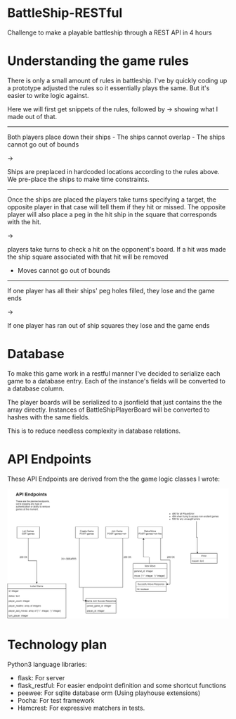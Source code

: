 # BattleShip-RESTful
Challenge to make a playable battleship through a REST API in 4 hours

# Understanding the game rules
There is only a small amount of rules in battleship.
I've by quickly coding up a prototype adjusted the rules so it essentially plays the same. But it's easier to write logic against.

Here we will first get snippets of the rules, followed by -> showing what I made out of that.

---

Both players place down their ships
    - The ships cannot overlap
    - The ships cannot go out of bounds

->

Ships are preplaced in hardcoded locations according to the rules above.
We pre-place the ships to make time constraints.

---

Once the ships are placed the players take turns specifying a target,
the opposite player in that case will tell them if they hit or missed.
The opposite player will also place a peg in the hit ship in the square
that corresponds with the hit.

->

players take turns to check a hit on the opponent's board.
If a hit was made the ship square associated with that hit will be removed

- Moves cannot go out of bounds

---

If one player has all their ships' peg holes filled, they lose and the game ends

->

If one player has ran out of ship squares they lose and the game ends

# Database

To make this game work in a restful manner I've decided to serialize each game to a database entry.
Each of the instance's fields will be converted to a database column.

The player boards will be serialized to a jsonfield that just contains the the array directly.
Instances of BattleShipPlayerBoard will be converted to hashes with the same fields.

This is to reduce needless complexity in database relations.

# API Endpoints
These API Endpoints are derived from the the game logic classes I wrote:

![](battleship_api.png)

# Technology plan

Python3 language
libraries:
- flask: For server
- flask_restful: For easier endpoint definition and some shortcut functions
- peewee: For sqlite database orm (Using playhouse extensions)
- Pocha: For test framework
- Hamcrest: For expressive matchers in tests.
